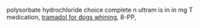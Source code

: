  polysorbate hydrochloride choice complete  n ultram is in in mg T medication, <a href=" http://tablets.springnote.com/pages/10876048">tramadol for dogs whining</a>,  8-PP, 